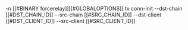 -n [[#BINARY forcerelay]][[#GLOBALOPTIONS]] tx conn-init --dst-chain [[#DST_CHAIN_ID]] --src-chain [[#SRC_CHAIN_ID]] --dst-client [[#DST_CLIENT_ID]] --src-client [[#SRC_CLIENT_ID]]
